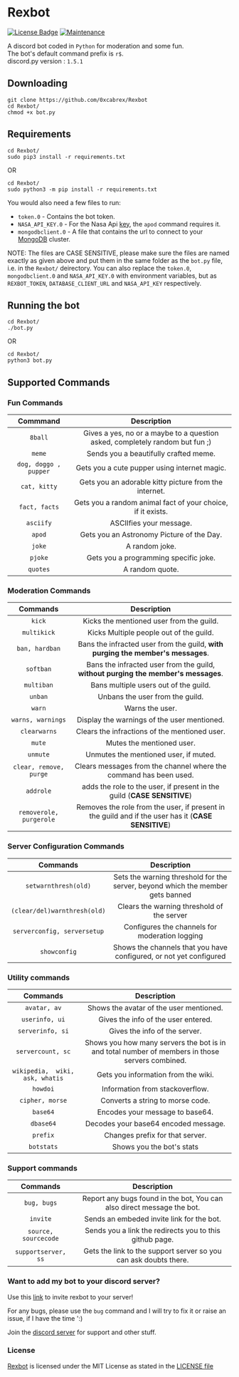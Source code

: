 # Rexbot
[![License Badge](https://img.shields.io/badge/license-MIT-blue.svg)](LICENSE)
[![Maintenance](https://img.shields.io/badge/Maintained%3F-yes-green.svg)](CHANGELOG)

A discord bot coded in `Python` for moderation and some fun.  
The bot's default command prefix is `r$`.  
discord.py version : `1.5.1`

## Downloading

```
git clone https://github.com/0xcabrex/Rexbot
cd Rexbot/
chmod +x bot.py
```

## Requirements

```
cd Rexbot/
sudo pip3 install -r requirements.txt
```
OR
```
cd Rexbot/
sudo python3 -m pip install -r requirements.txt
```  

You would also need a few files to run: 

- `token.0` - Contains the bot token.
- `NASA_API_KEY.0` - For the Nasa Api [key](https://api.nasa.gov/ "Get your api key here"), the `apod` command requires it.
- `mongodbclient.0` - A file that contains the url to connect to your [MongoDB](https://mongodb.com "MongoDB") cluster.  

NOTE: The files are CASE SENSITIVE, please make sure the files are named exactly as given above and put them in the same folder as the 
`bot.py` file, i.e. in the `Rexbot/` deirectory. You can also replace the `token.0`, `mongodbclient.0` and `NASA_API_KEY.0` with environment variables, but as `REXBOT_TOKEN`, `DATABASE_CLIENT_URL` and `NASA_API_KEY` respectively.  


## Running the bot

```
cd Rexbot/
./bot.py
```
OR
```
cd Rexbot/
python3 bot.py
```


## Supported Commands

### Fun Commands

|        Commmand         |                                 Description                                 |
|:-----------------------:|:---------------------------------------------------------------------------:|
| `8ball`                 | Gives a yes, no or a maybe to a question asked, completely random but fun ;)| 
| `meme`                  | Sends you a beautifully crafted meme.                                       |
| `dog, doggo , pupper`   | Gets you a cute pupper using internet magic.                                |
| `cat, kitty`            | Gets you an adorable kitty picture from the internet.                       |
| `fact, facts`           | Gets you a random animal fact of your choice, if it exists.                 |
| `asciify`               | ASCIIfies your message.                                                     |
| `apod`                  | Gets you an Astronomy Picture of the Day.                                   |
| `joke`                  | A random joke.                                                              |
| `pjoke`                 | Gets you a programming specific joke.                                       |
| `quotes`                | A random quote.                                                             |



### Moderation Commands

|        Commands             |                                         Description                                                |
|:---------------------------:|:--------------------------------------------------------------------------------------------------:|
| `kick`                      | Kicks the mentioned user from the guild.                                                           |
| `multikick`                 | Kicks Multiple people out of the guild.                                                            |
| `ban, hardban`              | Bans the infracted user from the guild, **with purging the member's messages**.                    |
| `softban`                   | Bans the infracted user from the guild, **without purging the member's messages**.                 |
| `multiban`                  | Bans multiple users out of the guild.                                                              |
| `unban`                     | Unbans the user from the guild.                                                                    |
| `warn`                      | Warns the user.                                                                                    |
| `warns, warnings`           | Display the warnings of the user mentioned.                                                        |
| `clearwarns`                | Clears the infractions of the mentioned user.                                                      |
| `mute`                      | Mutes the mentioned user.                                                                          |
| `unmute`                    | Unmutes the mentioned user, if muted.                                                              |
| `clear, remove, purge`      | Clears messages from the channel where the command has been used.                                  |
| `addrole`                   | adds the role to the user, if present in the guild (**CASE SENSITIVE**)                            |
| `removerole, purgerole`     | Removes the role from the user, if present in the guild and if the user has it (**CASE SENSITIVE**)|



### Server Configuration Commands

|           Commands    	  |   											   Description      								   |
|:---------------------------:|:--------------------------------------------------------------------------------------------------:|
| `setwarnthresh(old)`        | Sets the warning threshold for the server, beyond which the member gets banned                     |
| `(clear/del)warnthresh(old)`| Clears the warning threshold of the server                                                         |
| `serverconfig, serversetup` | Configures the channels for moderation logging 													   |
| `showconfig`  			  | Shows the channels that you have configured, or not yet configured								   |



### Utility commands

|            Commands               |                                          Description                                           |
|:---------------------------------:|:----------------------------------------------------------------------------------------------:|
| `avatar, av`                      | Shows the avatar of the user mentioned.                                                        |
| `userinfo, ui`                    | Gives the info of the user entered.                                                            |
| `serverinfo, si`                  | Gives the info of the server.                                                                  |
| `servercount, sc`                 | Shows you how many servers the bot is in and total number of members in those servers combined.|
| `wikipedia,  wiki, ask, whatis`   | Gets you information from the wiki.                                                            |
| `howdoi`                          | Information from stackoverflow.                                                                |
| `cipher, morse`                   | Converts a string to morse code.                                                               |
| `base64`                          | Encodes your message to base64.                                                                |
| `dbase64`                         | Decodes your base64 encoded message.                                                           |
| `prefix`                          | Changes prefix for that server.                                                                |
| `botstats`						| Shows you the bot's stats																		 |



### Support commands

|       Commands        |                          Description                                  |
|:---------------------:|:---------------------------------------------------------------------:|
| `bug, bugs`           | Report any bugs found in the bot, You can also direct message the bot.|
| `invite`              | Sends an embeded invite link for the bot.                             |
| `source, sourcecode`  | Sends you a link the redirects you to this github page.               |
| `supportserver, ss`   | Gets the link to the support server so you can ask doubts there.      |



### Want to add my bot to your discord server?

Use this [link](https://discord.com/api/oauth2/authorize?client_id=732538419787595846&permissions=8&scope=bot "Invite me to your server!") to invite rexbot to your server!  

For any bugs, please use the `bug` command and I will try to fix it or raise an issue, if I have the time ':)   

Join the [discord server](https://discord.gg/k8tJf2fMA8 "Rexbot Support") for support and other stuff.


### License

[Rexbot](https://github.com/0xcabrex/Rexbot) is licensed under the MIT License as stated in the [LICENSE file](LICENSE)